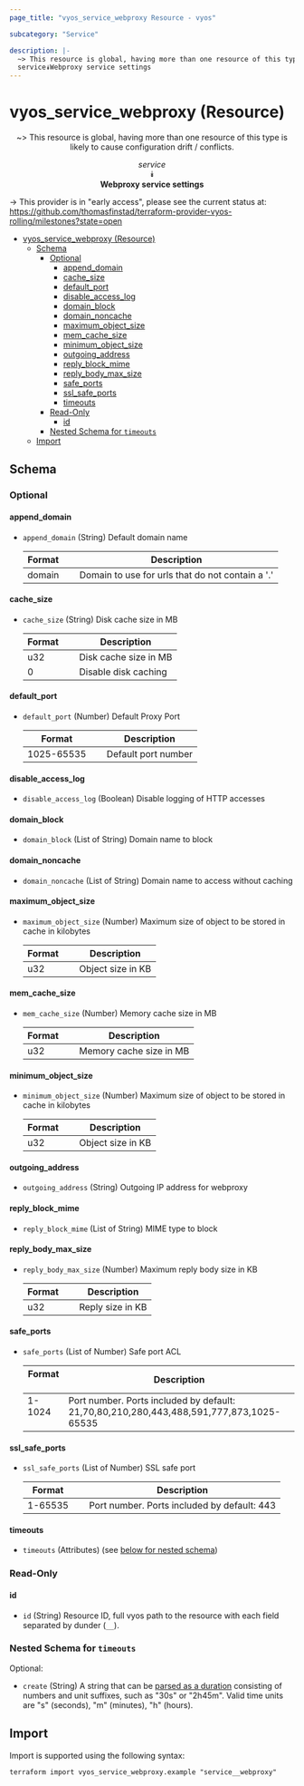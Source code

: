 ```yaml
---
page_title: "vyos_service_webproxy Resource - vyos"

subcategory: "Service"

description: |-
  ~> This resource is global, having more than one resource of this type is likely to cause configuration drift / conflicts.
  service⯯Webproxy service settings
---
```


# vyos_service_webproxy (Resource)
<center>

~> This resource is global, having more than one resource of this type is likely to cause configuration drift / conflicts.

*service*  
⯯  
**Webproxy service settings**


</center>

-> This provider is in "early access", please see the current status at: https://github.com/thomasfinstad/terraform-provider-vyos-rolling/milestones?state=open

<!--TOC-->

- [vyos_service_webproxy (Resource)](#vyos_service_webproxy-resource)
  - [Schema](#schema)
    - [Optional](#optional)
      - [append_domain](#append_domain)
      - [cache_size](#cache_size)
      - [default_port](#default_port)
      - [disable_access_log](#disable_access_log)
      - [domain_block](#domain_block)
      - [domain_noncache](#domain_noncache)
      - [maximum_object_size](#maximum_object_size)
      - [mem_cache_size](#mem_cache_size)
      - [minimum_object_size](#minimum_object_size)
      - [outgoing_address](#outgoing_address)
      - [reply_block_mime](#reply_block_mime)
      - [reply_body_max_size](#reply_body_max_size)
      - [safe_ports](#safe_ports)
      - [ssl_safe_ports](#ssl_safe_ports)
      - [timeouts](#timeouts)
    - [Read-Only](#read-only)
      - [id](#id)
    - [Nested Schema for `timeouts`](#nested-schema-for-timeouts)
  - [Import](#import)

<!--TOC-->

<!-- schema generated by tfplugindocs -->
## Schema

### Optional

#### append_domain
- `append_domain` (String) Default domain name

    |  Format  &emsp;|  Description                                       |
    |----------|----------------------------------------------------|
    |  domain  &emsp;|  Domain to use for urls that do not contain a &#39;.&#39;  |
#### cache_size
- `cache_size` (String) Disk cache size in MB

    |  Format  &emsp;|  Description            |
    |----------|-------------------------|
    |  u32     &emsp;|  Disk cache size in MB  |
    |  0       &emsp;|  Disable disk caching   |
#### default_port
- `default_port` (Number) Default Proxy Port

    |  Format      &emsp;|  Description          |
    |--------------|-----------------------|
    |  1025-65535  &emsp;|  Default port number  |
#### disable_access_log
- `disable_access_log` (Boolean) Disable logging of HTTP accesses
#### domain_block
- `domain_block` (List of String) Domain name to block
#### domain_noncache
- `domain_noncache` (List of String) Domain name to access without caching
#### maximum_object_size
- `maximum_object_size` (Number) Maximum size of object to be stored in cache in kilobytes

    |  Format  &emsp;|  Description        |
    |----------|---------------------|
    |  u32     &emsp;|  Object size in KB  |
#### mem_cache_size
- `mem_cache_size` (Number) Memory cache size in MB

    |  Format  &emsp;|  Description               |
    |----------|----------------------------|
    |  u32     &emsp;|  Memory cache size in MB   |
#### minimum_object_size
- `minimum_object_size` (Number) Maximum size of object to be stored in cache in kilobytes

    |  Format  &emsp;|  Description        |
    |----------|---------------------|
    |  u32     &emsp;|  Object size in KB  |
#### outgoing_address
- `outgoing_address` (String) Outgoing IP address for webproxy
#### reply_block_mime
- `reply_block_mime` (List of String) MIME type to block
#### reply_body_max_size
- `reply_body_max_size` (Number) Maximum reply body size in KB

    |  Format  &emsp;|  Description       |
    |----------|--------------------|
    |  u32     &emsp;|  Reply size in KB  |
#### safe_ports
- `safe_ports` (List of Number) Safe port ACL

    |  Format  &emsp;|  Description                                                                              |
    |----------|-------------------------------------------------------------------------------------------|
    |  1-1024  &emsp;|  Port number. Ports included by default: 21,70,80,210,280,443,488,591,777,873,1025-65535  |
#### ssl_safe_ports
- `ssl_safe_ports` (List of Number) SSL safe port

    |  Format   &emsp;|  Description                                  |
    |-----------|-----------------------------------------------|
    |  1-65535  &emsp;|  Port number. Ports included by default: 443  |
#### timeouts
- `timeouts` (Attributes) (see [below for nested schema](#nestedatt--timeouts))

### Read-Only

#### id
- `id` (String) Resource ID, full vyos path to the resource with each field separated by dunder (`__`).

<a id="nestedatt--timeouts"></a>
### Nested Schema for `timeouts`

Optional:

- `create` (String) A string that can be [parsed as a duration](https://pkg.go.dev/time#ParseDuration) consisting of numbers and unit suffixes, such as &#34;30s&#34; or &#34;2h45m&#34;. Valid time units are &#34;s&#34; (seconds), &#34;m&#34; (minutes), &#34;h&#34; (hours).

## Import

Import is supported using the following syntax:

```shell
terraform import vyos_service_webproxy.example "service__webproxy"
```
